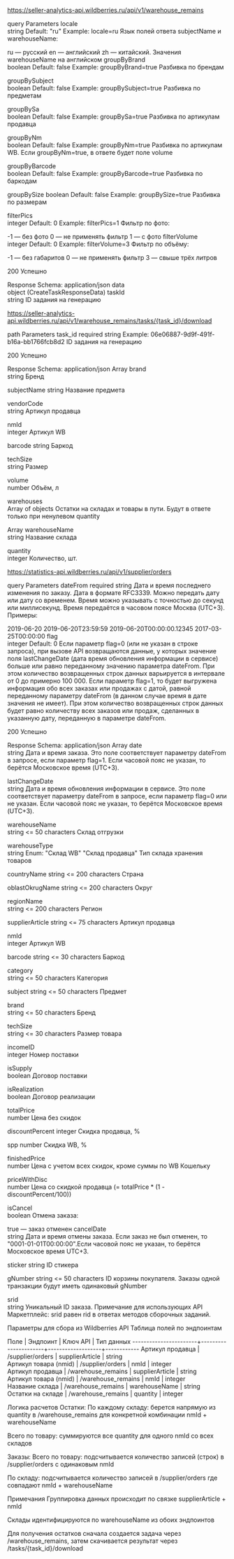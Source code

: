 https://seller-analytics-api.wildberries.ru/api/v1/warehouse_remains

query Parameters
locale	
string
Default: "ru"
Example: locale=ru
Язык полей ответа subjectName и warehouseName:

ru — русский
en — английский
zh — китайский. Значения warehouseName на английском
groupByBrand	
boolean
Default: false
Example: groupByBrand=true
Разбивка по брендам

groupBySubject	
boolean
Default: false
Example: groupBySubject=true
Разбивка по предметам

groupBySa	
boolean
Default: false
Example: groupBySa=true
Разбивка по артикулам продавца

groupByNm	
boolean
Default: false
Example: groupByNm=true
Разбивка по артикулам WB. Если groupByNm=true, в ответе будет поле volume

groupByBarcode	
boolean
Default: false
Example: groupByBarcode=true
Разбивка по баркодам

groupBySize	
boolean
Default: false
Example: groupBySize=true
Разбивка по размерам

filterPics	
integer
Default: 0
Example: filterPics=1
Фильтр по фото:

-1 — без фото
0 — не применять фильтр
1 — с фото
filterVolume	
integer
Default: 0
Example: filterVolume=3
Фильтр по объёму:

-1 — без габаритов
0 — не применять фильтр
3 — свыше трёх литров

200
Успешно

Response Schema: application/json
data	
object (CreateTaskResponseData)
taskId	
string
ID задания на генерацию




https://seller-analytics-api.wildberries.ru/api/v1/warehouse_remains/tasks/{task_id}/download

path Parameters
task_id
required
string
Example: 06e06887-9d9f-491f-b16a-bb1766fcb8d2
ID задания на генерацию

200
Успешно

Response Schema: application/json
Array 
brand	
string
Бренд

subjectName	
string
Название предмета

vendorCode	
string
Артикул продавца

nmId	
integer
Артикул WB

barcode	
string
Баркод

techSize	
string
Размер

volume	
number
Объём, л

warehouses	
Array of objects
Остатки на складах и товары в пути. Будут в ответе только при ненулевом quantity

Array 
warehouseName	
string
Название склада

quantity	
integer
Количество, шт.





https://statistics-api.wildberries.ru/api/v1/supplier/orders

query Parameters
dateFrom
required
string <RFC3339>
Дата и время последнего изменения по заказу.
Дата в формате RFC3339. Можно передать дату или дату со временем. Время можно указывать с точностью до секунд или миллисекунд.
Время передаётся в часовом поясе Москва (UTC+3).
Примеры:

2019-06-20
2019-06-20T23:59:59
2019-06-20T00:00:00.12345
2017-03-25T00:00:00
flag	
integer
Default: 0
Если параметр flag=0 (или не указан в строке запроса), при вызове API возвращаются данные, у которых значение поля lastChangeDate (дата время обновления информации в сервисе) больше или равно переданному значению параметра dateFrom. При этом количество возвращенных строк данных варьируется в интервале от 0 до примерно 100 000.
Если параметр flag=1, то будет выгружена информация обо всех заказах или продажах с датой, равной переданному параметру dateFrom (в данном случае время в дате значения не имеет). При этом количество возвращенных строк данных будет равно количеству всех заказов или продаж, сделанных в указанную дату, переданную в параметре dateFrom.


200
Успешно

Response Schema: application/json
Array 
date	
string <date-time>
Дата и время заказа. Это поле соответствует параметру dateFrom в запросе, если параметр flag=1. Если часовой пояс не указан, то берётся Московское время (UTC+3).

lastChangeDate	
string <date-time>
Дата и время обновления информации в сервисе. Это поле соответствует параметру dateFrom в запросе, если параметр flag=0 или не указан. Если часовой пояс не указан, то берётся Московское время (UTC+3).

warehouseName	
string <= 50 characters
Склад отгрузки

warehouseType	
string
Enum: "Склад WB" "Склад продавца"
Тип склада хранения товаров

countryName	
string <= 200 characters
Страна

oblastOkrugName	
string <= 200 characters
Округ

regionName	
string <= 200 characters
Регион

supplierArticle	
string <= 75 characters
Артикул продавца

nmId	
integer
Артикул WB

barcode	
string <= 30 characters
Баркод

category	
string <= 50 characters
Категория

subject	
string <= 50 characters
Предмет

brand	
string <= 50 characters
Бренд

techSize	
string <= 30 characters
Размер товара

incomeID	
integer
Номер поставки

isSupply	
boolean
Договор поставки

isRealization	
boolean
Договор реализации

totalPrice	
number
Цена без скидок

discountPercent	
integer
Скидка продавца, %

spp	
number
Скидка WB, %

finishedPrice	
number
Цена с учетом всех скидок, кроме суммы по WB Кошельку

priceWithDisc	
number
Цена со скидкой продавца (= totalPrice * (1 - discountPercent/100))

isCancel	
boolean
Отмена заказа:

true — заказ отменен
cancelDate	
string <date-time>
Дата и время отмены заказа. Если заказ не был отменен, то "0001-01-01T00:00:00".Если часовой пояс не указан, то берётся Московское время UTC+3.

sticker	
string
ID стикера

gNumber	
string <= 50 characters
ID корзины покупателя. Заказы одной транзакции будут иметь одинаковый gNumber

srid	
string
Уникальный ID заказа.
Примечание для использующих API Маркетплейс: srid равен rid в ответах методов сборочных заданий.



Параметры для сбора из Wildberries API
Таблица полей по эндпоинтам

Поле                   |  Эндпоинт            |  Ключ API         |  Тип данных
-----------------------+----------------------+-------------------+------------
Артикул продавца       |  /supplier/orders    |  supplierArticle  |  string    
Артикул товара (nmid)  |  /supplier/orders    |  nmId             |  integer   
Артикул продавца       |  /warehouse_remains  |  supplierArticle  |  string    
Артикул товара (nmid)  |  /warehouse_remains  |  nmId             |  integer   
Название склада        |  /warehouse_remains  |  warehouseName    |  string    
Остатки на складе      |  /warehouse_remains  |  quantity         |  integer   


Логика расчетов
Остатки:
По каждому складу: берется напрямую из quantity в /warehouse_remains для конкретной комбинации nmId + warehouseName

Всего по товару: суммируются все quantity для одного nmId со всех складов

Заказы:
Всего по товару: подсчитывается количество записей (строк) в /supplier/orders с одинаковым nmId

По складу: подсчитывается количество записей в /supplier/orders где совпадают nmId + warehouseName

Примечания
Группировка данных происходит по связке supplierArticle + nmId

Склады идентифицируются по warehouseName из обоих эндпоинтов

Для получения остатков сначала создается задача через /warehouse_remains, затем скачивается результат через /tasks/{task_id}/download